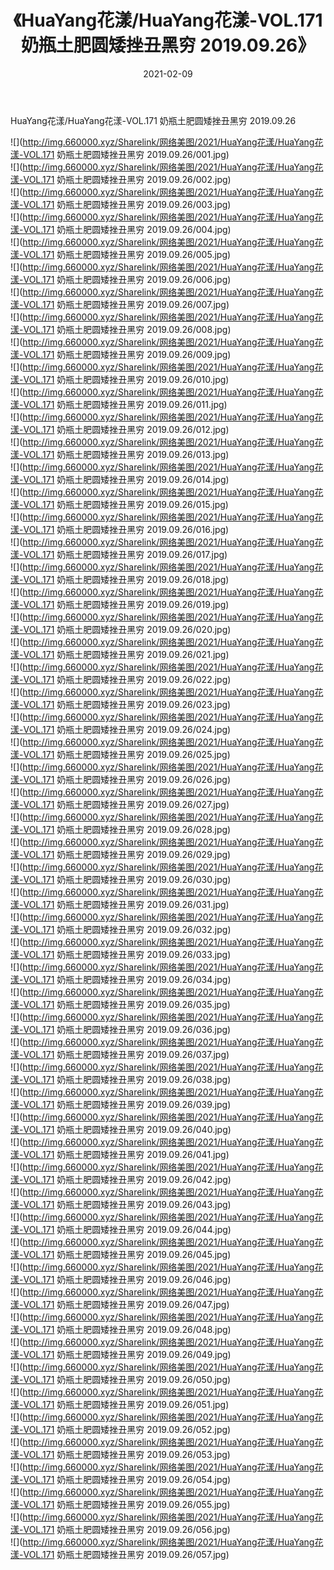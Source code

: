 ﻿---
layout: post
title:  《HuaYang花漾/HuaYang花漾-VOL.171 奶瓶土肥圆矮挫丑黑穷 2019.09.26》
date:   2021-02-09
img: http://img.660000.xyz/Sharelink/网络美图/2021/HuaYang花漾/HuaYang花漾-VOL.171 奶瓶土肥圆矮挫丑黑穷 2019.09.26/000.jpg
categories: [美女, 清纯, 唯美]
---

HuaYang花漾/HuaYang花漾-VOL.171 奶瓶土肥圆矮挫丑黑穷 2019.09.26

 ![](http://img.660000.xyz/Sharelink/网络美图/2021/HuaYang花漾/HuaYang花漾-VOL.171 奶瓶土肥圆矮挫丑黑穷 2019.09.26/001.jpg) <br>![](http://img.660000.xyz/Sharelink/网络美图/2021/HuaYang花漾/HuaYang花漾-VOL.171 奶瓶土肥圆矮挫丑黑穷 2019.09.26/002.jpg) <br>![](http://img.660000.xyz/Sharelink/网络美图/2021/HuaYang花漾/HuaYang花漾-VOL.171 奶瓶土肥圆矮挫丑黑穷 2019.09.26/003.jpg) <br>![](http://img.660000.xyz/Sharelink/网络美图/2021/HuaYang花漾/HuaYang花漾-VOL.171 奶瓶土肥圆矮挫丑黑穷 2019.09.26/004.jpg) <br>![](http://img.660000.xyz/Sharelink/网络美图/2021/HuaYang花漾/HuaYang花漾-VOL.171 奶瓶土肥圆矮挫丑黑穷 2019.09.26/005.jpg) <br>![](http://img.660000.xyz/Sharelink/网络美图/2021/HuaYang花漾/HuaYang花漾-VOL.171 奶瓶土肥圆矮挫丑黑穷 2019.09.26/006.jpg) <br>![](http://img.660000.xyz/Sharelink/网络美图/2021/HuaYang花漾/HuaYang花漾-VOL.171 奶瓶土肥圆矮挫丑黑穷 2019.09.26/007.jpg) <br>![](http://img.660000.xyz/Sharelink/网络美图/2021/HuaYang花漾/HuaYang花漾-VOL.171 奶瓶土肥圆矮挫丑黑穷 2019.09.26/008.jpg) <br>![](http://img.660000.xyz/Sharelink/网络美图/2021/HuaYang花漾/HuaYang花漾-VOL.171 奶瓶土肥圆矮挫丑黑穷 2019.09.26/009.jpg) <br>![](http://img.660000.xyz/Sharelink/网络美图/2021/HuaYang花漾/HuaYang花漾-VOL.171 奶瓶土肥圆矮挫丑黑穷 2019.09.26/010.jpg) <br>![](http://img.660000.xyz/Sharelink/网络美图/2021/HuaYang花漾/HuaYang花漾-VOL.171 奶瓶土肥圆矮挫丑黑穷 2019.09.26/011.jpg) <br>![](http://img.660000.xyz/Sharelink/网络美图/2021/HuaYang花漾/HuaYang花漾-VOL.171 奶瓶土肥圆矮挫丑黑穷 2019.09.26/012.jpg) <br>![](http://img.660000.xyz/Sharelink/网络美图/2021/HuaYang花漾/HuaYang花漾-VOL.171 奶瓶土肥圆矮挫丑黑穷 2019.09.26/013.jpg) <br>![](http://img.660000.xyz/Sharelink/网络美图/2021/HuaYang花漾/HuaYang花漾-VOL.171 奶瓶土肥圆矮挫丑黑穷 2019.09.26/014.jpg) <br>![](http://img.660000.xyz/Sharelink/网络美图/2021/HuaYang花漾/HuaYang花漾-VOL.171 奶瓶土肥圆矮挫丑黑穷 2019.09.26/015.jpg) <br>![](http://img.660000.xyz/Sharelink/网络美图/2021/HuaYang花漾/HuaYang花漾-VOL.171 奶瓶土肥圆矮挫丑黑穷 2019.09.26/016.jpg) <br>![](http://img.660000.xyz/Sharelink/网络美图/2021/HuaYang花漾/HuaYang花漾-VOL.171 奶瓶土肥圆矮挫丑黑穷 2019.09.26/017.jpg) <br>![](http://img.660000.xyz/Sharelink/网络美图/2021/HuaYang花漾/HuaYang花漾-VOL.171 奶瓶土肥圆矮挫丑黑穷 2019.09.26/018.jpg) <br>![](http://img.660000.xyz/Sharelink/网络美图/2021/HuaYang花漾/HuaYang花漾-VOL.171 奶瓶土肥圆矮挫丑黑穷 2019.09.26/019.jpg) <br>![](http://img.660000.xyz/Sharelink/网络美图/2021/HuaYang花漾/HuaYang花漾-VOL.171 奶瓶土肥圆矮挫丑黑穷 2019.09.26/020.jpg) <br>![](http://img.660000.xyz/Sharelink/网络美图/2021/HuaYang花漾/HuaYang花漾-VOL.171 奶瓶土肥圆矮挫丑黑穷 2019.09.26/021.jpg) <br>![](http://img.660000.xyz/Sharelink/网络美图/2021/HuaYang花漾/HuaYang花漾-VOL.171 奶瓶土肥圆矮挫丑黑穷 2019.09.26/022.jpg) <br>![](http://img.660000.xyz/Sharelink/网络美图/2021/HuaYang花漾/HuaYang花漾-VOL.171 奶瓶土肥圆矮挫丑黑穷 2019.09.26/023.jpg) <br>![](http://img.660000.xyz/Sharelink/网络美图/2021/HuaYang花漾/HuaYang花漾-VOL.171 奶瓶土肥圆矮挫丑黑穷 2019.09.26/024.jpg) <br>![](http://img.660000.xyz/Sharelink/网络美图/2021/HuaYang花漾/HuaYang花漾-VOL.171 奶瓶土肥圆矮挫丑黑穷 2019.09.26/025.jpg) <br>![](http://img.660000.xyz/Sharelink/网络美图/2021/HuaYang花漾/HuaYang花漾-VOL.171 奶瓶土肥圆矮挫丑黑穷 2019.09.26/026.jpg) <br>![](http://img.660000.xyz/Sharelink/网络美图/2021/HuaYang花漾/HuaYang花漾-VOL.171 奶瓶土肥圆矮挫丑黑穷 2019.09.26/027.jpg) <br>![](http://img.660000.xyz/Sharelink/网络美图/2021/HuaYang花漾/HuaYang花漾-VOL.171 奶瓶土肥圆矮挫丑黑穷 2019.09.26/028.jpg) <br>![](http://img.660000.xyz/Sharelink/网络美图/2021/HuaYang花漾/HuaYang花漾-VOL.171 奶瓶土肥圆矮挫丑黑穷 2019.09.26/029.jpg) <br>![](http://img.660000.xyz/Sharelink/网络美图/2021/HuaYang花漾/HuaYang花漾-VOL.171 奶瓶土肥圆矮挫丑黑穷 2019.09.26/030.jpg) <br>![](http://img.660000.xyz/Sharelink/网络美图/2021/HuaYang花漾/HuaYang花漾-VOL.171 奶瓶土肥圆矮挫丑黑穷 2019.09.26/031.jpg) <br>![](http://img.660000.xyz/Sharelink/网络美图/2021/HuaYang花漾/HuaYang花漾-VOL.171 奶瓶土肥圆矮挫丑黑穷 2019.09.26/032.jpg) <br>![](http://img.660000.xyz/Sharelink/网络美图/2021/HuaYang花漾/HuaYang花漾-VOL.171 奶瓶土肥圆矮挫丑黑穷 2019.09.26/033.jpg) <br>![](http://img.660000.xyz/Sharelink/网络美图/2021/HuaYang花漾/HuaYang花漾-VOL.171 奶瓶土肥圆矮挫丑黑穷 2019.09.26/034.jpg) <br>![](http://img.660000.xyz/Sharelink/网络美图/2021/HuaYang花漾/HuaYang花漾-VOL.171 奶瓶土肥圆矮挫丑黑穷 2019.09.26/035.jpg) <br>![](http://img.660000.xyz/Sharelink/网络美图/2021/HuaYang花漾/HuaYang花漾-VOL.171 奶瓶土肥圆矮挫丑黑穷 2019.09.26/036.jpg) <br>![](http://img.660000.xyz/Sharelink/网络美图/2021/HuaYang花漾/HuaYang花漾-VOL.171 奶瓶土肥圆矮挫丑黑穷 2019.09.26/037.jpg) <br>![](http://img.660000.xyz/Sharelink/网络美图/2021/HuaYang花漾/HuaYang花漾-VOL.171 奶瓶土肥圆矮挫丑黑穷 2019.09.26/038.jpg) <br>![](http://img.660000.xyz/Sharelink/网络美图/2021/HuaYang花漾/HuaYang花漾-VOL.171 奶瓶土肥圆矮挫丑黑穷 2019.09.26/039.jpg) <br>![](http://img.660000.xyz/Sharelink/网络美图/2021/HuaYang花漾/HuaYang花漾-VOL.171 奶瓶土肥圆矮挫丑黑穷 2019.09.26/040.jpg) <br>![](http://img.660000.xyz/Sharelink/网络美图/2021/HuaYang花漾/HuaYang花漾-VOL.171 奶瓶土肥圆矮挫丑黑穷 2019.09.26/041.jpg) <br>![](http://img.660000.xyz/Sharelink/网络美图/2021/HuaYang花漾/HuaYang花漾-VOL.171 奶瓶土肥圆矮挫丑黑穷 2019.09.26/042.jpg) <br>![](http://img.660000.xyz/Sharelink/网络美图/2021/HuaYang花漾/HuaYang花漾-VOL.171 奶瓶土肥圆矮挫丑黑穷 2019.09.26/043.jpg) <br>![](http://img.660000.xyz/Sharelink/网络美图/2021/HuaYang花漾/HuaYang花漾-VOL.171 奶瓶土肥圆矮挫丑黑穷 2019.09.26/044.jpg) <br>![](http://img.660000.xyz/Sharelink/网络美图/2021/HuaYang花漾/HuaYang花漾-VOL.171 奶瓶土肥圆矮挫丑黑穷 2019.09.26/045.jpg) <br>![](http://img.660000.xyz/Sharelink/网络美图/2021/HuaYang花漾/HuaYang花漾-VOL.171 奶瓶土肥圆矮挫丑黑穷 2019.09.26/046.jpg) <br>![](http://img.660000.xyz/Sharelink/网络美图/2021/HuaYang花漾/HuaYang花漾-VOL.171 奶瓶土肥圆矮挫丑黑穷 2019.09.26/047.jpg) <br>![](http://img.660000.xyz/Sharelink/网络美图/2021/HuaYang花漾/HuaYang花漾-VOL.171 奶瓶土肥圆矮挫丑黑穷 2019.09.26/048.jpg) <br>![](http://img.660000.xyz/Sharelink/网络美图/2021/HuaYang花漾/HuaYang花漾-VOL.171 奶瓶土肥圆矮挫丑黑穷 2019.09.26/049.jpg) <br>![](http://img.660000.xyz/Sharelink/网络美图/2021/HuaYang花漾/HuaYang花漾-VOL.171 奶瓶土肥圆矮挫丑黑穷 2019.09.26/050.jpg) <br>![](http://img.660000.xyz/Sharelink/网络美图/2021/HuaYang花漾/HuaYang花漾-VOL.171 奶瓶土肥圆矮挫丑黑穷 2019.09.26/051.jpg) <br>![](http://img.660000.xyz/Sharelink/网络美图/2021/HuaYang花漾/HuaYang花漾-VOL.171 奶瓶土肥圆矮挫丑黑穷 2019.09.26/052.jpg) <br>![](http://img.660000.xyz/Sharelink/网络美图/2021/HuaYang花漾/HuaYang花漾-VOL.171 奶瓶土肥圆矮挫丑黑穷 2019.09.26/053.jpg) <br>![](http://img.660000.xyz/Sharelink/网络美图/2021/HuaYang花漾/HuaYang花漾-VOL.171 奶瓶土肥圆矮挫丑黑穷 2019.09.26/054.jpg) <br>![](http://img.660000.xyz/Sharelink/网络美图/2021/HuaYang花漾/HuaYang花漾-VOL.171 奶瓶土肥圆矮挫丑黑穷 2019.09.26/055.jpg) <br>![](http://img.660000.xyz/Sharelink/网络美图/2021/HuaYang花漾/HuaYang花漾-VOL.171 奶瓶土肥圆矮挫丑黑穷 2019.09.26/056.jpg) <br>![](http://img.660000.xyz/Sharelink/网络美图/2021/HuaYang花漾/HuaYang花漾-VOL.171 奶瓶土肥圆矮挫丑黑穷 2019.09.26/057.jpg) <br>